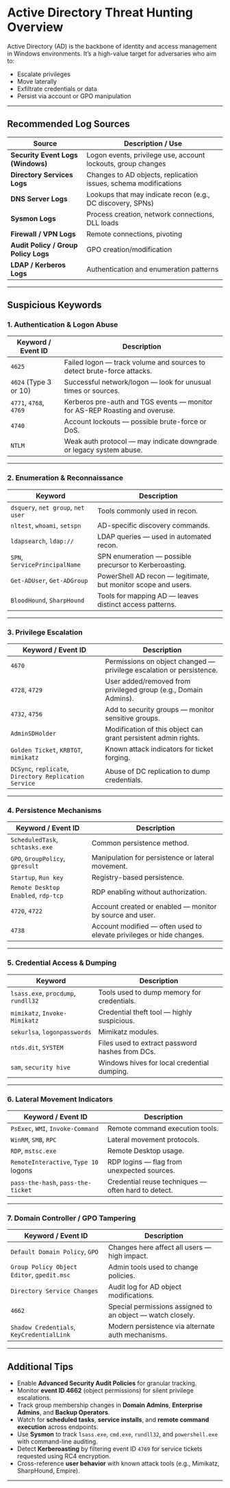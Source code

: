 # Active Directory Threat Hunting Overview

Active Directory (AD) is the backbone of identity and access management in Windows environments. It’s a high-value target for adversaries who aim to:

- Escalate privileges
- Move laterally
- Exfiltrate credentials or data
- Persist via account or GPO manipulation

---

## Recommended Log Sources

| Source                           | Description / Use |
|----------------------------------|-------------------|
| **Security Event Logs (Windows)** | Logon events, privilege use, account lockouts, group changes |
| **Directory Services Logs**      | Changes to AD objects, replication issues, schema modifications |
| **DNS Server Logs**              | Lookups that may indicate recon (e.g., DC discovery, SPNs) |
| **Sysmon Logs**                  | Process creation, network connections, DLL loads |
| **Firewall / VPN Logs**          | Remote connections, pivoting |
| **Audit Policy / Group Policy Logs** | GPO creation/modification |
| **LDAP / Kerberos Logs**         | Authentication and enumeration patterns |

---

## Suspicious Keywords 

### 1. Authentication & Logon Abuse

| Keyword / Event ID     | Description |
|------------------------|-------------|
| `4625`                 | Failed logon — track volume and sources to detect brute-force attacks. |
| `4624` (Type 3 or 10)  | Successful network/logon — look for unusual times or sources. |
| `4771`, `4768`, `4769` | Kerberos pre-auth and TGS events — monitor for AS-REP Roasting and overuse. |
| `4740`                 | Account lockouts — possible brute-force or DoS. |
| `NTLM`                 | Weak auth protocol — may indicate downgrade or legacy system abuse. |

---

### 2. Enumeration & Reconnaissance

| Keyword                | Description |
|------------------------|-------------|
| `dsquery`, `net group`, `net user` | Tools commonly used in recon. |
| `nltest`, `whoami`, `setspn`       | AD-specific discovery commands. |
| `ldapsearch`, `ldap://`            | LDAP queries — used in automated recon. |
| `SPN`, `ServicePrincipalName`      | SPN enumeration — possible precursor to Kerberoasting. |
| `Get-ADUser`, `Get-ADGroup`        | PowerShell AD recon — legitimate, but monitor scope and users. |
| `BloodHound`, `SharpHound`         | Tools for mapping AD — leaves distinct access patterns. |

---

### 3. Privilege Escalation

| Keyword / Event ID     | Description |
|------------------------|-------------|
| `4670`                 | Permissions on object changed — privilege escalation or persistence. |
| `4728`, `4729`         | User added/removed from privileged group (e.g., Domain Admins). |
| `4732`, `4756`         | Add to security groups — monitor sensitive groups. |
| `AdminSDHolder`        | Modification of this object can grant persistent admin rights. |
| `Golden Ticket`, `KRBTGT`, `mimikatz` | Known attack indicators for ticket forging. |
| `DCSync`, `replicate`, `Directory Replication Service` | Abuse of DC replication to dump credentials. |

---

### 4. Persistence Mechanisms

| Keyword / Event ID     | Description |
|------------------------|-------------|
| `ScheduledTask`, `schtasks.exe` | Common persistence method. |
| `GPO`, `GroupPolicy`, `gpresult` | Manipulation for persistence or lateral movement. |
| `Startup`, `Run key`   | Registry-based persistence. |
| `Remote Desktop Enabled`, `rdp-tcp` | RDP enabling without authorization. |
| `4720`, `4722`         | Account created or enabled — monitor by source and user. |
| `4738`                 | Account modified — often used to elevate privileges or hide changes. |

---

### 5. Credential Access & Dumping

| Keyword                | Description |
|------------------------|-------------|
| `lsass.exe`, `procdump`, `rundll32` | Tools used to dump memory for credentials. |
| `mimikatz`, `Invoke-Mimikatz`       | Credential theft tool — highly suspicious. |
| `sekurlsa`, `logonpasswords`        | Mimikatz modules. |
| `ntds.dit`, `SYSTEM`                | Files used to extract password hashes from DCs. |
| `sam`, `security hive`              | Windows hives for local credential dumping. |

---

### 6. Lateral Movement Indicators

| Keyword / Event ID     | Description |
|------------------------|-------------|
| `PsExec`, `WMI`, `Invoke-Command` | Remote command execution tools. |
| `WinRM`, `SMB`, `RPC`              | Lateral movement protocols. |
| `RDP`, `mstsc.exe`                 | Remote Desktop usage. |
| `RemoteInteractive`, `Type 10` logons | RDP logins — flag from unexpected sources. |
| `pass-the-hash`, `pass-the-ticket` | Credential reuse techniques — often hard to detect. |

---

### 7. Domain Controller / GPO Tampering

| Keyword / Event ID     | Description |
|------------------------|-------------|
| `Default Domain Policy`, `GPO` | Changes here affect all users — high impact. |
| `Group Policy Object Editor`, `gpedit.msc` | Admin tools used to change policies. |
| `Directory Service Changes`     | Audit log for AD object modifications. |
| `4662`                 | Special permissions assigned to an object — watch closely. |
| `Shadow Credentials`, `KeyCredentialLink` | Modern persistence via alternate auth mechanisms. |

---

## Additional Tips

- Enable **Advanced Security Audit Policies** for granular tracking.
- Monitor **event ID 4662** (object permissions) for silent privilege escalations.
- Track group membership changes in **Domain Admins**, **Enterprise Admins**, and **Backup Operators**.
- Watch for **scheduled tasks**, **service installs**, and **remote command execution** across endpoints.
- Use **Sysmon** to track `lsass.exe`, `cmd.exe`, `rundll32`, and `powershell.exe` with command-line auditing.
- Detect **Kerberoasting** by filtering event ID `4769` for service tickets requested using RC4 encryption.
- Cross-reference **user behavior** with known attack tools (e.g., Mimikatz, SharpHound, Empire).

---

